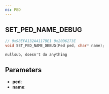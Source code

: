 ```yaml
---
ns: PED
---
```

## SET_PED_NAME_DEBUG

```c
// 0x98EFA132A4117BE1 0x20D6273E
void SET_PED_NAME_DEBUG(Ped ped, char* name);
```

```
nullsub, doesn't do anything
```

## Parameters
* **ped**:
* **name**:
